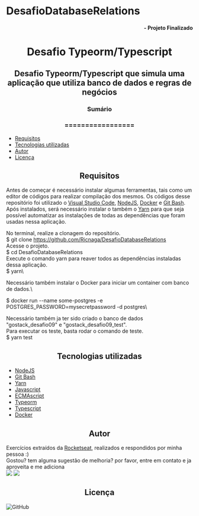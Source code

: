# DesafioDatabaseRelations
#### <div align="right">- Projeto Finalizado <div>
# <div align="center">Desafio Typeorm/Typescript <div>
## <div align="center">Desafio Typeorm/Typescript que simula uma aplicação que utiliza banco de dados e regras de negócios<div>
### <div align="center">Sumário <div>
### <div align="center">================= <div>
<!--ts-->
   - [Requisitos](#Requisitos)
   - [Tecnologias utilizadas](#tecnologias-utilizadas)
   - [Autor](#autor)
   - [Licença](#Licença)
<!--te-->
## <div align="center">Requisitos<div>
Antes de começar é necessário instalar algumas ferramentas, tais como um editor de códigos para realizar compilação dos mesmos. Os códigos desse repositório foi utilizado o [Visual Studio Code](https://code.visualstudio.com/), [NodeJS](https://nodejs.org/en/), [Docker](https://www.docker.com/) e [Git Bash](https://gitforwindows.org/). Após instalados, será necessário instalar o também o [Yarn](https://yarnpkg.com/) para que seja possível automatizar as instalações de todas as dependências que foram usadas nessa aplicação.

No terminal, realize a clonagem do repositório.\
$ git clone <https://github.com/Ricnaga/DesafioDatabaseRelations> \
Acesse o projeto.\
$ cd DesafioDatabaseRelations \
Execute o comando yarn para reaver todos as dependências instaladas dessa aplicação.\
$ yarn\

Necessário também instalar o Docker para iniciar um container com banco de dados.\

$ docker run --name some-postgres -e POSTGRES_PASSWORD=mysecretpassword -d postgres\

Necessário também ja ter sido criado o banco de dados "gostack_desafio09" e "gostack_desafio09_test".\
Para executar os teste, basta rodar o comando de teste.\
$ yarn test

## <div align="center">Tecnologias utilizadas<div>
- [NodeJS](https://nodejs.org/en/)
- [Git Bash](https://gitforwindows.org/)
- [Yarn](https://yarnpkg.com/getting-started/install)
- [Javascript](https://developer.mozilla.org/pt-BR/docs/Web/JavaScript)
- [ECMAscript](https://www.ecma-international.org/publications/standards/Standard.htm)
- [Typeorm](https://typeorm.io/#/)
- [Typescript](https://www.typescriptlang.org/)
- [Docker](https://www.docker.com/)

## <div align="center">Autor<div>
Exercícios extraídos da [Rocketseat](https://rocketseat.com.br/), realizados e respondidos por minha pessoa :) \
Gostou? tem alguma sugestão de melhoria? por favor, entre em contato e ja aproveita e me adiciona \
<a href="https://www.linkedin.com/in/ricardo-nagatomy-56553254"><img src="https://img.shields.io/badge/-RicardoNaga-blue?style=flat-square&logo=Linkedin&logoColor=white"></a>
<a href="https://app.rocketseat.com.br/me/ricardo-nagatomy-08130"><img src="https://img.shields.io/badge/-Rocketseat-000?style=flat-square&logo=&logoColor=white"></a>

## <div align="center">Licença<div>

![GitHub](https://img.shields.io/github/license/Ricnaga/DesafioDatabaseRelations)
